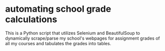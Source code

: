 # automating school grade calculations
 This is a Python script that utilizes Selenium and BeautifulSoup to dynamically scrape/parse my school's webpages for assignment grades of all my courses and tabulates the grades into tables.
